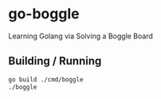 # go-boggle

Learning Golang via Solving a Boggle Board

## Building / Running

```bash
go build ./cmd/boggle
./boggle
```
